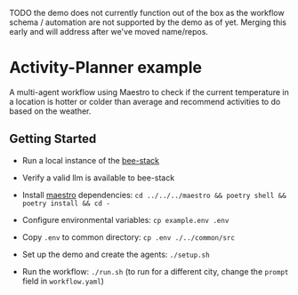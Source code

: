 TODO the demo does not currently function out of the box as the workflow schema / automation are not supported by the demo as of yet.  Merging this early and will address after we've moved name/repos.

# Activity-Planner example

A multi-agent workflow using Maestro to check if the current temperature in a location is hotter or colder than average and recommend activities to do based on the weather.

## Getting Started

* Run a local instance of the [bee-stack](https://github.com/i-am-bee/bee-stack/blob/main/README.md)

* Verify a valid llm is available to bee-stack

* Install [maestro](https://github.com/i-am-bee/beeai-labs) dependencies: `cd ../../../maestro && poetry shell && poetry install && cd -`

* Configure environmental variables: `cp example.env .env`

* Copy `.env` to common directory: `cp .env ./../common/src`

* Set up the demo and create the agents: `./setup.sh`

* Run the workflow: `./run.sh` (to run for a different city, change the `prompt` field in `workflow.yaml`)
